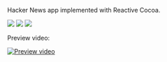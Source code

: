 
Hacker News app implemented with Reactive Cocoa. 

<img src="http://f.cl.ly/items/0L0B0a3w3b2W3L0Q3N2V/Screenshot%201.png"/>

<img src="http://f.cl.ly/items/1M2L1y2i1H0s3w2K2913/Screenshot%202.png"/>

<img src="http://f.cl.ly/items/11201v0E2h1r3d1P2G3X/Screenshot%203.png"/>

Preview video:

[![Preview video](http://img.youtube.com/vi/tbXgBS-AytI/0.jpg)](http://www.youube.com/watch?v=tbXgBS-AytI)

